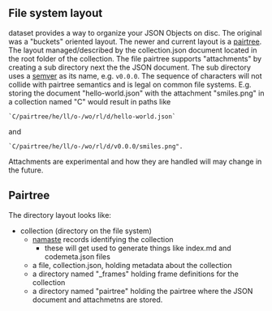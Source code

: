 
## File system layout

dataset provides a way to organize your JSON Objects on disc. The original
was a "buckets" oriented layout. The newer and current layout is a 
[pairtree](https://tools.ietf.org/html/draft-kunze-pairtree-01). 
The layout managed/described by the collection.json document
located in the root folder of the collection. The file pairtree 
supports "attachments" by creating a sub directory next the the JSON
document. The sub directory uses a [semver](https://semver.org)
as its name, e.g. `v0.0.0`. The sequence of characters
will not collide with pairtree semantics and is legal on common
file systems.  E.g. storing the document "hello-world.json" with 
the attachment "smiles.png" in a collection named "C" would result 
in paths like 

    `C/pairtree/he/ll/o-/wo/rl/d/hello-world.json` 

and 

    `C/pairtree/he/ll/o-/wo/rl/d/v0.0.0/smiles.png".

Attachments are experimental and how they are handled
will may change in the future. 


## Pairtree

The directory layout looks like:

+ collection (directory on the file system)
    + [namaste](https://confluence.ucop.edu/display/Curation/Namaste) 
      records identifying the collection
        + these will get used to generate things like index.md and codemeta.json files 
    + a file, collection.json, holding metadata about the collection
    + a directory named "_frames" holding frame definitions for the 
      collection
    + a directory named "pairtree" holding the pairtree where the 
      JSON document and attachmetns are stored.


